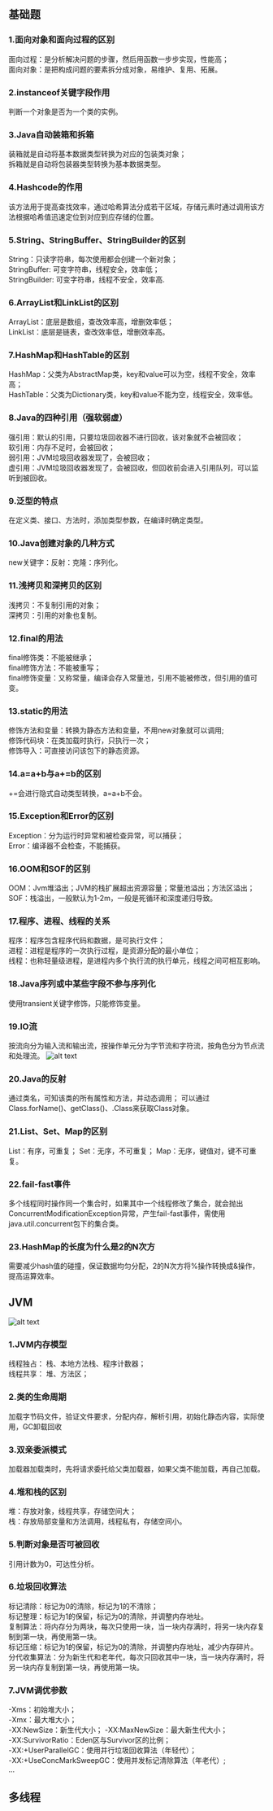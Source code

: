 ## 基础题

### 1.面向对象和面向过程的区别

面向过程：是分析解决问题的步骤，然后用函数一步步实现，性能高；\
面向对象：是把构成问题的要素拆分成对象，易维护、复用、拓展。

### 2.instanceof关键字段作用

判断一个对象是否为一个类的实例。

### 3.Java自动装箱和拆箱

装箱就是自动将基本数据类型转换为对应的包装类对象；\
拆箱就是自动将包装器类型转换为基本数据类型。

### 4.Hashcode的作用

该方法用于提高查找效率，通过哈希算法分成若干区域，存储元素时通过调用该方法根据哈希值迅速定位到对应到应存储的位置。

### 5.String、StringBuffer、StringBuilder的区别

String：只读字符串，每次使用都会创建一个新对象；\
StringBuffer: 可变字符串，线程安全，效率低；\
StringBuilder: 可变字符串，线程不安全，效率高.

### 6.ArrayList和LinkList的区别

ArrayList：底层是数组，查改效率高，增删效率低；\
LinkList：底层是链表，查改效率低，增删效率高。

### 7.HashMap和HashTable的区别

HashMap：父类为AbstractMap类，key和value可以为空，线程不安全，效率高；\
HashTable：父类为Dictionary类，key和value不能为空，线程安全，效率低。

### 8.Java的四种引用（强软弱虚）

强引用：默认的引用，只要垃圾回收器不进行回收，该对象就不会被回收；\
软引用：内存不足时，会被回收；\
弱引用：JVM垃圾回收器发现了，会被回收；\
虚引用：JVM垃圾回收器发现了，会被回收，但回收前会进入引用队列，可以监听到被回收。

### 9.泛型的特点

在定义类、接口、方法时，添加类型参数，在编译时确定类型。

### 10.Java创建对象的几种方式

new关键字：反射：克隆：序列化。

### 11.浅拷贝和深拷贝的区别

浅拷贝：不复制引用的对象；\
深拷贝：引用的对象也复制。

### 12.final的用法

final修饰类：不能被继承；\
final修饰方法：不能被重写；\
final修饰变量：又称常量，编译会存入常量池，引用不能被修改，但引用的值可变。

### 13.static的用法

修饰方法和变量：转换为静态方法和变量，不用new对象就可以调用;\
修饰代码块：在类加载时执行，只执行一次；\
修饰导入：可直接访问该包下的静态资源。

### 14.a=a+b与a+=b的区别

+=会进行隐式自动类型转换，a=a+b不会。

### 15.Exception和Error的区别

Exception：分为运行时异常和被检查异常，可以捕获；\
Error：编译器不会检查，不能捕获。

### 16.OOM和SOF的区别

OOM：Jvm堆溢出；JVM的栈扩展超出资源容量；常量池溢出；方法区溢出；\
SOF：栈溢出，一般默认为1-2m，一般是死循环和深度递归导致。

### 17.程序、进程、线程的关系

程序：程序包含程序代码和数据，是可执行文件；\
进程：进程是程序的一次执行过程，是资源分配的最小单位；\
线程：也称轻量级进程，是进程内多个执行流的执行单元，线程之间可相互影响。


### 18.Java序列或中某些字段不参与序列化

使用transient关键字修饰，只能修饰变量。

### 19.IO流

按流向分为输入流和输出流，按操作单元分为字节流和字符流，按角色分为节点流和处理流。
![alt text](image.png)

### 20.Java的反射

通过类名，可知该类的所有属性和方法，并动态调用；
可以通过Class.forName()、getClass()、.Class来获取Class对象。

### 21.List、Set、Map的区别

List：有序，可重复；
Set：无序，不可重复；
Map：无序，键值对，键不可重复。

### 22.fail-fast事件

多个线程同时操作同一个集合时，如果其中一个线程修改了集合，就会抛出ConcurrentModificationException异常，产生fail-fast事件，需使用java.util.concurrent包下的集合类。

### 23.HashMap的长度为什么是2的N次方

需要减少hash值的碰撞，保证数据均匀分配，2的N次方将%操作转换成&操作，提高运算效率。

## JVM
![alt text](image-1.png)

### 1.JVM内存模型

线程独占： 栈、本地方法栈、程序计数器；\
线程共享： 堆、方法区；

### 2.类的生命周期

加载字节码文件，验证文件要求，分配内存，解析引用，初始化静态内容，实际使用，GC卸载回收

### 3.双亲委派模式

加载器加载类时，先将请求委托给父类加载器，如果父类不能加载，再自己加载。

### 4.堆和栈的区别

堆：存放对象，线程共享，存储空间大；\
栈：存放局部变量和方法调用，线程私有，存储空间小。

### 5.判断对象是否可被回收

引用计数为0，可达性分析。

### 6.垃圾回收算法

标记清除：标记为0的清除，标记为1的不清除；\
标记整理：标记为1的保留，标记为0的清除，并调整内存地址。\
复制算法：将内存分为两块，每次只使用一块，当一块内存满时，将另一块内存复制到第一块，再使用第一块。\
标记压缩：标记为1的保留，标记为0的清除，并调整内存地址，减少内存碎片。\
分代收集算法：分为新生代和老年代，每次只回收其中一块，当一块内存满时，将另一块内存复制到第一块，再使用第一块。

### 7.JVM调优参数

-Xms：初始堆大小；\
-Xmx：最大堆大小；\
-XX:NewSize：新生代大小；
-XX:MaxNewSize：最大新生代大小；\
-XX:SurvivorRatio：Eden区与Survivor区的比例；\
-XX:+UserParallelGC：使用并行垃圾回收算法（年轻代）；\
-XX:+UseConcMarkSweepGC：使用并发标记清除算法（年老代）; \
...

## 多线程
